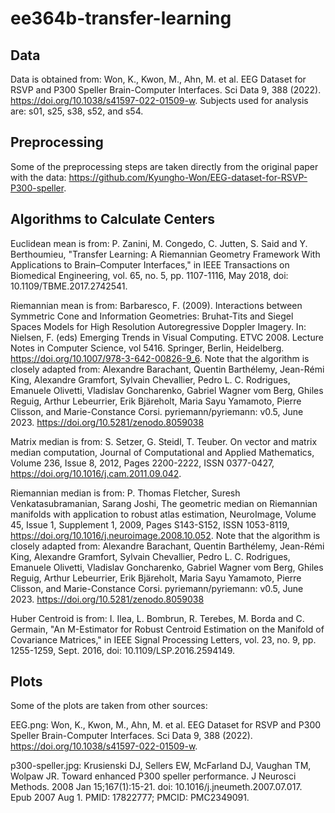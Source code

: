 # ee364b-transfer-learning

## Data
Data is obtained from: Won, K., Kwon, M., Ahn, M. et al. EEG Dataset for RSVP and P300 Speller Brain-Computer Interfaces. Sci Data 9, 388 (2022). https://doi.org/10.1038/s41597-022-01509-w. 
Subjects used for analysis are: s01, s25, s38, s52, and s54.

## Preprocessing
Some of the preprocessing steps are taken directly from the original paper with the data: https://github.com/Kyungho-Won/EEG-dataset-for-RSVP-P300-speller. 

## Algorithms to Calculate Centers
Euclidean mean is from: P. Zanini, M. Congedo, C. Jutten, S. Said and Y. Berthoumieu, "Transfer Learning: A Riemannian Geometry Framework With Applications to Brain–Computer Interfaces," in IEEE Transactions on Biomedical Engineering, vol. 65, no. 5, pp. 1107-1116, May 2018, doi: 10.1109/TBME.2017.2742541.

Riemannian mean is from: Barbaresco, F. (2009). Interactions between Symmetric Cone and Information Geometries: Bruhat-Tits and Siegel Spaces Models for High Resolution Autoregressive Doppler Imagery. In: Nielsen, F. (eds) Emerging Trends in Visual Computing. ETVC 2008. Lecture Notes in Computer Science, vol 5416. Springer, Berlin, Heidelberg. https://doi.org/10.1007/978-3-642-00826-9_6.
Note that the algorithm is closely adapted from: Alexandre Barachant, Quentin Barthélemy, Jean-Rémi King, Alexandre Gramfort, Sylvain Chevallier, Pedro L. C. Rodrigues, Emanuele Olivetti, Vladislav Goncharenko, Gabriel Wagner vom Berg, Ghiles Reguig, Arthur Lebeurrier, Erik Bjäreholt, Maria Sayu Yamamoto, Pierre Clisson, and Marie-Constance Corsi. pyriemann/pyriemann: v0.5, June 2023. https://doi.org/10.5281/zenodo.8059038

Matrix median is from: S. Setzer, G. Steidl, T. Teuber. On vector and matrix median computation, Journal of Computational and Applied Mathematics, Volume 236, Issue 8, 2012, Pages 2200-2222, ISSN 0377-0427, https://doi.org/10.1016/j.cam.2011.09.042.

Riemannian median is from: P. Thomas Fletcher, Suresh Venkatasubramanian, Sarang Joshi, The geometric median on Riemannian manifolds with application to robust atlas estimation, NeuroImage, Volume 45, Issue 1, Supplement 1, 2009, Pages S143-S152, ISSN 1053-8119, https://doi.org/10.1016/j.neuroimage.2008.10.052.
Note that the algorithm is closely adapted from: Alexandre Barachant, Quentin Barthélemy, Jean-Rémi King, Alexandre Gramfort, Sylvain Chevallier, Pedro L. C. Rodrigues, Emanuele Olivetti, Vladislav Goncharenko, Gabriel Wagner vom Berg, Ghiles Reguig, Arthur Lebeurrier, Erik Bjäreholt, Maria Sayu Yamamoto, Pierre Clisson, and Marie-Constance Corsi. pyriemann/pyriemann: v0.5, June 2023. https://doi.org/10.5281/zenodo.8059038

Huber Centroid is from: I. Ilea, L. Bombrun, R. Terebes, M. Borda and C. Germain, "An M-Estimator for Robust Centroid Estimation on the Manifold of Covariance Matrices," in IEEE Signal Processing Letters, vol. 23, no. 9, pp. 1255-1259, Sept. 2016, doi: 10.1109/LSP.2016.2594149.

## Plots
Some of the plots are taken from other sources:

EEG.png: Won, K., Kwon, M., Ahn, M. et al. EEG Dataset for RSVP and P300 Speller Brain-Computer Interfaces. Sci Data 9, 388 (2022). https://doi.org/10.1038/s41597-022-01509-w. 

p300-speller.jpg: Krusienski DJ, Sellers EW, McFarland DJ, Vaughan TM, Wolpaw JR. Toward enhanced P300 speller performance. J Neurosci Methods. 2008 Jan 15;167(1):15-21. doi: 10.1016/j.jneumeth.2007.07.017. Epub 2007 Aug 1. PMID: 17822777; PMCID: PMC2349091.
